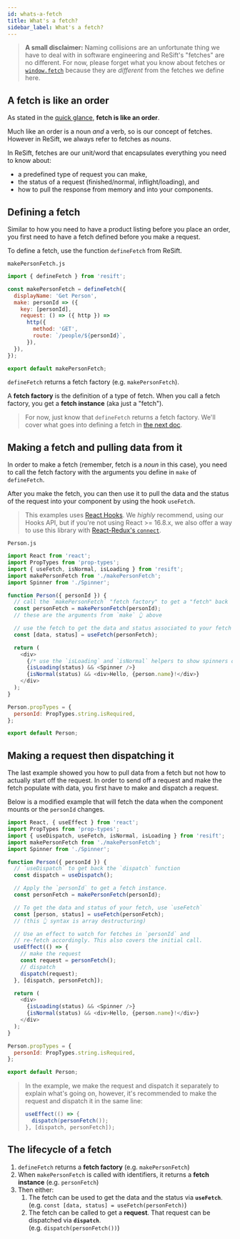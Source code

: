 ```yaml
---
id: whats-a-fetch
title: What's a fetch?
sidebar_label: What's a fetch?
---
```


> **A small disclaimer:** Naming collisions are an unfortunate thing we have to deal with in software engineering and ReSift's "fetches" are no different. For now, please forget what you know about fetches or [`window.fetch`](https://developer.mozilla.org/en-US/docs/Web/API/Fetch_API) because they are _different_ from the fetches we define here.

## A fetch is like an order

As stated in the [quick glance](../introduction/quick-glance.md), **fetch is like an order**.

Much like an order is a noun _and_ a verb, so is our concept of fetches. However in ReSift, we always refer to fetches as _nouns_.

In ReSift, fetches are our unit/word that encapsulates everything you need to know about:

- a predefined type of request you can make,
- the status of a request (finished/normal, inflight/loading), and
- how to pull the response from memory and into your components.

## Defining a fetch

Similar to how you need to have a product listing before you place an order, you first need to have a fetch defined before you make a request.

To define a fetch, use the function `defineFetch` from ReSift.

`makePersonFetch.js`

```js
import { defineFetch } from 'resift';

const makePersonFetch = defineFetch({
  displayName: 'Get Person',
  make: personId => ({
    key: [personId],
    request: () => ({ http }) =>
      http({
        method: 'GET',
        route: `/people/${personId}`,
      }),
  }),
});

export default makePersonFetch;
```

`defineFetch` returns a fetch factory (e.g. `makePersonFetch`).

A **fetch factory** is the definition of a type of fetch. When you call a fetch factory, you get a **fetch instance** (aka just a "fetch").

> For now, just know that `defineFetch` returns a fetch factory. We'll cover what goes into defining a fetch in [the next doc](../TODO.md).

## Making a fetch and pulling data from it

In order to make a fetch (remember, fetch is a _noun_ in this case), you need to call the fetch factory with the arguments you define in `make` of `defineFetch`.

After you make the fetch, you can then use it to pull the data and the status of the request into your component by using the hook `useFetch`.

> This examples uses [React Hooks](https://reactjs.org/docs/hooks-intro.html). We _highly_ recommend, using our Hooks API, but if you're not using React >= 16.8.x, we also offer a way to use this library with [React-Redux's `connect`](../TODO.md).

`Person.js`

```js
import React from 'react';
import PropTypes from 'prop-types';
import { useFetch, isNormal, isLoading } from 'resift';
import makePersonFetch from './makePersonFetch';
import Spinner from './Spinner';

function Person({ personId }) {
  // call the `makePersonFetch` "fetch factory" to get a "fetch" back
  const personFetch = makePersonFetch(personId);
  // these are the arguments from `make` 👆 above

  // use the fetch to get the data and status associated to your fetch
  const [data, status] = useFetch(personFetch);

  return (
    <div>
      {/* use the `isLoading` and `isNormal` helpers to show spinners or data */}
      {isLoading(status) && <Spinner />}
      {isNormal(status) && <div>Hello, {person.name}!</div>}
    </div>
  );
}

Person.propTypes = {
  personId: PropTypes.string.isRequired,
};

export default Person;
```

## Making a request then dispatching it

The last example showed you how to pull data from a fetch but not how to actually start off the request. In order to send off a request and make the fetch populate with data, you first have to make and dispatch a request.

Below is a modified example that will fetch the data when the component mounts or the `personId` changes.

```js
import React, { useEffect } from 'react';
import PropTypes from 'prop-types';
import { useDispatch, useFetch, isNormal, isLoading } from 'resift';
import makePersonFetch from './makePersonFetch';
import Spinner from './Spinner';

function Person({ personId }) {
  // `useDispatch` to get back the `dispatch` function
  const dispatch = useDispatch();

  // Apply the `personId` to get a fetch instance.
  const personFetch = makePersonFetch(personId);

  // To get the data and status of your fetch, use `useFetch`
  const [person, status] = useFetch(personFetch);
  // (this 👆 syntax is array destructuring)

  // Use an effect to watch for fetches in `personId` and
  // re-fetch accordingly. This also covers the initial call.
  useEffect(() => {
    // make the request
    const request = personFetch();
    // dispatch
    dispatch(request);
  }, [dispatch, personFetch]);

  return (
    <div>
      {isLoading(status) && <Spinner />}
      {isNormal(status) && <div>Hello, {person.name}!</div>}
    </div>
  );
}

Person.propTypes = {
  personId: PropTypes.string.isRequired,
};

export default Person;
```

> In the example, we make the request and dispatch it separately to explain what's going on, however, it's recommended to make the request and dispatch it in the same line:
>
> ```js
> useEffect(() => {
>   dispatch(personFetch());
> }, [dispatch, personFetch]);
> ```

## The lifecycle of a fetch

1. `defineFetch` returns a **fetch factory** (e.g. `makePersonFetch`)
2. When `makePersonFetch` is called with identifiers, it returns a **fetch instance** (e.g. `personFetch`)
3. Then either:
   1. The fetch can be used to get the data and the status via **`useFetch`**.
      <br />(e.g. `const [data, status] = useFetch(personFetch)`)
   2. The fetch can be called to get a **request**. That request can be dispatched via **`dispatch`**.
      <br />(e.g. `dispatch(personFetch())`)
